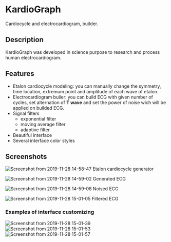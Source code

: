 # KardioGraph
Cardiocycle and electrocardiogram, builder.

## Description
KardioGraph was developed in science purpose to research and process human electrocardiogram.

## Features
- Etalon cardiocycle modeling: you can manually change the symmetry, time location, extremum point and amplitude of each wave of etalon.
- Electrocardiogram builer: you can build ECG with given number of cycles, set alternation of **T wave** and set the power of noise wich will be applied on builded ECG.
- Signal filters
  - exponential filter
  - moving average filter
  - adaptive filter
- Beautiful interface
- Several interface color styles

## Screenshots

![Screenshot from 2019-11-28 14-58-47](https://user-images.githubusercontent.com/28892426/69809440-6e639800-11f2-11ea-9ee7-f74f7c6b37f6.png)
Etalon cardiocycle generator


![Screenshot from 2019-11-28 14-59-02](https://user-images.githubusercontent.com/28892426/69809501-8cc99380-11f2-11ea-9958-ac77aea0d4b8.png)
Generated ECG

![Screenshot from 2019-11-28 14-59-08](https://user-images.githubusercontent.com/28892426/69809549-a7037180-11f2-11ea-8a9a-4808c38fa425.png)
Noised ECG

![Screenshot from 2019-11-28 15-01-05](https://user-images.githubusercontent.com/28892426/69809558-aa96f880-11f2-11ea-8147-040458e66088.png)
Filtered ECG

### Examples of interface customizing
![Screenshot from 2019-11-28 15-01-39](https://user-images.githubusercontent.com/28892426/69809669-dfa34b00-11f2-11ea-8508-f7ea4484d5c6.png)
![Screenshot from 2019-11-28 15-01-53](https://user-images.githubusercontent.com/28892426/69809670-dfa34b00-11f2-11ea-905c-ae2930138796.png)
![Screenshot from 2019-11-28 15-01-57](https://user-images.githubusercontent.com/28892426/69809671-dfa34b00-11f2-11ea-991c-ff08832307c8.png)

